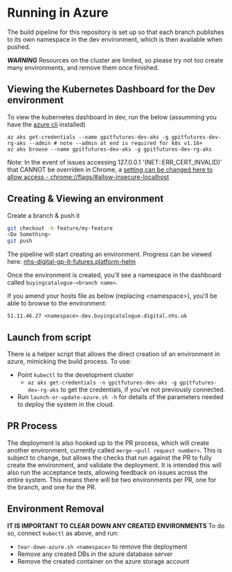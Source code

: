 # Running in Azure

The build pipeline for this repository is set up so that each branch publishes to its own namespace in the dev environment, which is then available when pushed.

*****WARNING*****
Resources on the cluster are limited, so please try not too create many environments, and remove them once finished.

## Viewing the Kubernetes Dashboard for the Dev environment

To view the kubernetes dashboard in dev, run the below (assumming you have the [azure cli](https://docs.microsoft.com/en-us/cli/azure/install-azure-cli?view=azure-cli-latest) installed)

```PS
az aks get-credentials --name gpitfutures-dev-aks -g gpitfutures-dev-rg-aks --admin # note --admin at end is required for k8s v1.16+
az aks browse --name gpitfutures-dev-aks -g gpitfutures-dev-rg-aks
```

Note: In the event of issues accessing 127.0.0.1 '(NET::ERR_CERT_INVALID)' that CANNOT be overriden in Chrome, a [setting can be changed here to allow access - chrome://flags/#allow-insecure-localhost](chrome://flags/#allow-insecure-localhost)

## Creating & Viewing an environment

Create a branch & push it

```bash
git checkout -b feature/my-feature
<Do Something>
git push
```

The pipeline will start creating an environment. Progress can be viewed here: [nhs-digital-gp-it-futures.platform-helm](https://buyingcatalog.visualstudio.com/Buying%20Catalogue/_build?definitionId=75&_a=summary)

Once the environment is created, you'll see a namespace in the dashboard called `buyingcatalogue-<branch name>`.

If you amend your hosts file as below (replacing \<namespace>), you'll be able to browse to the environment:
```text
51.11.46.27 <namespace>-dev.buyingcatalogue.digital.nhs.uk
```

## Launch from script

There is a helper script that allows the direct creation of an environment in azure, mimicking the build process. To use:

- Point `kubectl` to the development cluster 
  - `az aks get-credentials -n gpitfutures-dev-aks -g gpitfutures-dev-rg-aks` to get the credentials, if you've not previously connected.
- Run `launch-or-update-azure.sh -h` for details of the parameters needed to deploy the system in the cloud. 

## PR Process

The deployment is also hooked up to the PR process, which will create another environment, currently called `merge-<pull request number>`. This is subject to change, but allows the checks that run against the PR to fully create the environment, and validate the deployment. It is intended this will also run the acceptance tests, allowing feedback on issues across the entire system. This means there will be two environments per PR, one for the branch, and one for the PR.

## Environment Removal

**IT IS IMPORTANT TO CLEAR DOWN ANY CREATED ENVIRONMENTS**
To do so, connect `kubectl` as above, and run:

- `tear-down-azure.sh <namespace>` to remove the deployment
- Remove any created DBs in the azure database server
- Remove the created container on the azure storage account